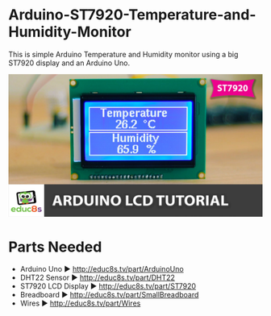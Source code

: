 # Arduino-ST7920-Temperature-and-Humidity-Monitor
This is simple Arduino Temperature and Humidity monitor using a big ST7920 display and an Arduino Uno.

<p align="center">
  <img src="preview.jpg" alt="Running Sketch" width="640">
</p>

# Parts Needed

* Arduino Uno ▶ http://educ8s.tv/part/ArduinoUno
* DHT22 Sensor ▶ http://educ8s.tv/part/DHT22
* ST7920 LCD Display ▶ http://educ8s.tv/part/ST7920
* Breadboard ▶ http://educ8s.tv/part/SmallBreadboard
* Wires ▶ http://educ8s.tv/part/Wires
